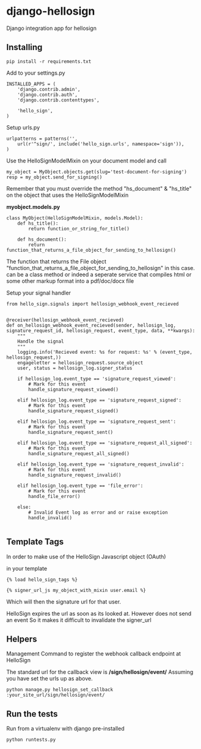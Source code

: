 django-hellosign
================

Django integration app for hellosign


Installing
----------

```
pip install -r requirements.txt
```

Add to your settings.py

```
INSTALLED_APPS = (
    'django.contrib.admin',
    'django.contrib.auth',
    'django.contrib.contenttypes',

    'hello_sign',
)
```

Setup urls.py

```
urlpatterns = patterns('',
    url(r'^sign/', include('hello_sign.urls', namespace='sign')),
)

```

Use the HelloSignModelMixin on your document model and call

```
my_object = MyObject.objects.get(slug='test-document-for-signing')
resp = my_object.send_for_signing()
```

Remember that you must override the method "hs_document" & "hs_title" on
the object that uses the HelloSignModelMixin

__myobject.models.py__

```
class MyObject(HelloSignModelMixin, models.Model):
    def hs_title():
        return function_or_string_for_title()

    def hs_document():
        return function_that_returns_a_file_object_for_sending_to_hellosign()
```

The function that returns the File object
"function_that_returns_a_file_object_for_sending_to_hellosign" in this case.
can be a class method or indeed a seperate service that compiles html or some
other markup format into a pdf/doc/docx file


Setup your signal handler

```
from hello_sign.signals import hellosign_webhook_event_recieved


@receiver(hellosign_webhook_event_recieved)
def on_hellosign_webhook_event_recieved(sender, hellosign_log, signature_request_id, hellosign_request, event_type, data, **kwargs):
    """
    Handle the signal
    """
    logging.info('Recieved event: %s for request: %s' % (event_type, hellosign_request,))
    engageletter = hellosign_request.source_object
    user, status = hellosign_log.signer_status

    if hellosign_log.event_type == 'signature_request_viewed':
        # Mark for this event
        handle_signature_request_viewed()

    elif hellosign_log.event_type == 'signature_request_signed':
        # Mark for this event
        handle_signature_request_signed()

    elif hellosign_log.event_type == 'signature_request_sent':
        # Mark for this event
        handle_signature_request_sent()

    elif hellosign_log.event_type == 'signature_request_all_signed':
        # Mark for this event
        handle_signature_request_all_signed()

    elif hellosign_log.event_type == 'signature_request_invalid':
        # Mark for this event
        handle_signature_request_invalid()

    elif hellosign_log.event_type == 'file_error':
        # Mark for this event
        handle_file_error()

    else:
        # Invalid Event log as error and or raise exception
        handle_invalid()


```

Template Tags
-------------

In order to make use of the HelloSign Javascript object (OAuth)

in your template

```
{% load hello_sign_tags %}

{% signer_url_js my_object_with_mixin user.email %}
```

Which will then the signature url for that user. 

HelloSign expires the url as soon as its looked at. However does not send an event
So it makes it difficult to invalidate the signer_url



Helpers
-------------

Management Command to register the webhook callback endpoint at HelloSign

The standard url for the callback view is __/sign/hellosign/event/__
Assuming you have set the urls up as above.

```
python manage.py hellosign_set_callback :your_site_url/sign/hellosign/event/
```


Run the tests
-------------

Run from a virtualenv with django pre-installed

```
python runtests.py
```
